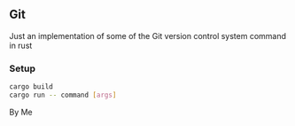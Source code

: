 ## Git

Just an implementation of some of the Git version control system command in rust

### Setup
```bash
cargo build
cargo run -- command [args]
```

By Me
